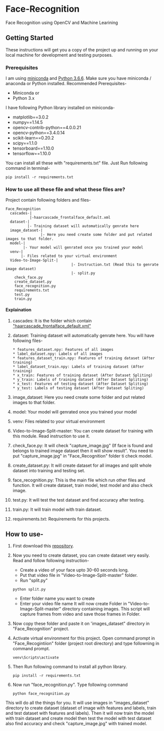 # Face-Recognition

Face Recognition using OpenCV and Machine Learining

## Getting Started

These instructions will get you a copy of the project up and running on your local machine for development and testing purposes.

### Prerequisites

I am using [miniconda](https://conda.io/en/latest/miniconda.html) and [Python 3.6.6](https://www.python.org/). Make sure you have miniconda /  anaconda or Python installed.
Recommended Prerequisites- 
* Miniconda or
* Python 3.x

I have following Python library  installed on miniconda-

* matplotlib==3.0.2
* numpy==1.14.5
* opencv-contrib-python==4.0.0.21
* opencv-python==3.4.0.14
* scikit-learn==0.20.2
* scipy==1.1.0
* tensorboard==1.10.0
* tensorflow==1.10.0

You can install all these with "requirements.txt" file.
Just Run following command in terminal-

```
pip install -r requirements.txt
```

### How to use all these file and what these files are?
Project contain following folders and files-
```
Face_Recognition
  cascades-|
           |-haarcascade_frontalface_default.xml
  dataset-|
          |- Training dataset will automatically genrate here
  image_dataset-|
                |- Here you need create some folder and put related images to that folder.
  model-|
        |- Your model will genrated once you trained your model
  venv-|
       |- Files related to your virtual environment
  Video-to-Image-Split-|
                              |- Instruction.txt (Read this to genrate image dataset)
                              |- split.py
    check_face.py
    create_dataset.py
    face_recognition.py
    requirements.txt
    test.py
    train.py
```
#### Explaination

01. cascades: It is the folder which contain ["haarcascade_frontalface_default.xml"](https://github.com/opencv/opencv/blob/master/data/haarcascades/haarcascade_frontalface_default.xml)

02. dataset: Training dataset will automatically genrate here. You will have following files-
    ```
    * features_dataset.npy: Features of all images
    * label_dataset.npy: Labels of all images
    * features_dataset_train.npy: Features of training dataset (After training)
    * label_dataset_train.npy: Labels of training dataset (After training)
    * x_train: Features of training dataset (After Dataset Spliting)
    * y_train: Labels of training dataset (After Dataset Spliting)
    * x_test: Features of testing dataset (After Dataset Spliting)
    * y_test: Labels of testing dataset (After Dataset Spliting)
    ```
            
03. image_dataset: Here you need create some folder and put related images to that folder.
 
04. model: Your model will genrated once you trained your model
 
05. venv: Files related to your virtual environment
 
06. Video-to-Image-Split-master: You can create dataset for training with this module. Read instruction to use it.
 
07. check_face.py: It will check "capture_image.jpg" (If face is found and belongs to trained image dataset then it will show result". You need to put "capture_image.jpg" in "Face_Recognition" folder ti check model.
 
08. create_dataset.py: It will create dataset for all images and split whole dataset into training and testing set.
 
09. face_recognition.py: This is the main file which run other files and function. It will create dataset, train model, test model and also check image.
 
 10. test.py: It will test the test dataset and find accuracy after testing.
 
 11. train.py: It will train model with train dataset.
 
 12. requirements.txt: Requirements for this projects.
 
 
## How to use-
1. First download this [repository](https://github.com/Dipeshpal/OpenCV-Face-Recognition).

2. Now you need to create dataset, you can create dataset very easily. Read and follow following instruction-
   - Create a video of your face upto 30-60 seconds long.
   - Put that video file in "Video-to-Image-Split-master" folder.
   - Run "split.py"
   ```
   python split.py
   ```
     - Enter folder name you want to create
     - Enter your video file name
    It will now create Folder in "Video-to-Image-Split-master" directory containing images. This script will capture frames from video and save those frames in Folder.

3. Now copy these folder and paste it on 'images_dataset" directory in "Face_Recognition" project.

4. Activate virtual environment for this project. Open command prompt in "Face_Recogintiion" folder (project root directory) and type followning in command prompt.
   ```
   venv\Scripts\activate
   ```

5. Then Run following command to install all python library.
   ```
   pip install -r requirements.txt
   ```

6. Now run "face_recognition.py". Type following command
   ```
   python face_recognition.py
   ```
This will do all the things for you. It will use images in "images_dataset" directory to create dataset (dataset of image with features and labels, train and test dataset with features and labels). Then it will now train the model with train dataset and create model then test the model with test dataset also find accuracy and check "capture_image.jpg" with trained model.
